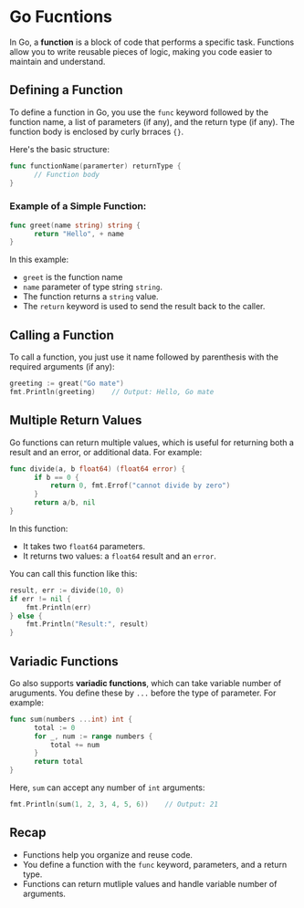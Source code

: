 # Go Fucntions

In Go, a **function** is a block of code that performs a specific task. Functions allow you to write reusable pieces of logic, making you code easier to maintain and understand.

## Defining a Function

To define a function in Go, you use the `func` keyword followed by the function name, a list of parameters (if any), and the return type (if any). The function body is enclosed by curly brraces `{}`.

Here's the basic structure:

```go
func functionName(paramerter) returnType {
      // Function body
}
```

### Example of a Simple Function:

```go
func greet(name string) string {
      return "Hello", + name
}
```
In this example:
  - `greet` is the function name
  - `name` parameter of type string `string`.
  - The function returns a `string` value.
  - The `return` keyword is used to send the result back to the caller.

## Calling a Function

To call a function, you just use it name followed by parenthesis with the required arguments (if any):

```go
greeting := great("Go mate")
fmt.Println(greeting)    // Output: Hello, Go mate
```

## Multiple Return Values

Go functions can return multiple values, which is useful for returning both a result and an error, or additional data. For example:

```go
func divide(a, b float64) (float64 error) {
      if b == 0 {
          return 0, fmt.Errof("cannot divide by zero")
      }
      return a/b, nil
}
```
In this function:
  - It takes two `float64` parameters.
  - It returns two values: a `float64` result and an `error`.

You can call this function like this:

```go
result, err := divide(10, 0)
if err != nil {
    fmt.Println(err)
} else {
    fmt.Println("Result:", result)
}
```

## Variadic Functions

Go also supports **variadic functions**, which can take variable number of aruguments. You define these by `...` before the type of parameter. For example:

```go
func sum(numbers ...int) int {
      total := 0
      for _, num := range numbers {
          total += num
      }
      return total
}
```
Here, `sum` can accept any number of `int` arguments:
```go
fmt.Println(sum(1, 2, 3, 4, 5, 6))    // Output: 21
```

## Recap

  - Functions help you organize and reuse code.
  - You define a function with the `func` keyword, parameters, and a return type.
  - Functions can return mutliple values and handle variable number of arguments.

